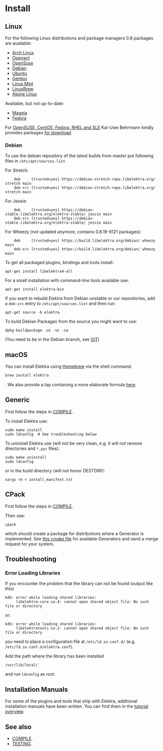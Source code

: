 # Install


## Linux

For the following Linux distributions and package managers 0.8 packages are available:

 - [Arch Linux](https://aur.archlinux.org/packages/elektra/)
 - [Openwrt](https://github.com/openwrt/packages/tree/master/libs/elektra)
 - [OpenSuse](https://software.opensuse.org/package/elektra)
 - [Debian](https://packages.debian.org/de/jessie/libelektra4)
 - [Ubuntu](https://launchpad.net/ubuntu/+source/elektra)
 - [Gentoo](http://packages.gentoo.org/package/app-admin/elektra)
 - [Linux Mint](https://community.linuxmint.com/software/view/elektra-bin)
 - [LinuxBrew](https://github.com/Linuxbrew/homebrew-core/blob/master/Formula/elektra.rb)
 - [Alpine Linux](https://pkgs.alpinelinux.org/package/edge/testing/x86_64/elektra)

Available, but not up-to-date:

 - [Mageia](http://svnweb.mageia.org/packages/updates/1/elektra/)
 - [Fedora](https://admin.fedoraproject.org/pkgdb/package/elektra/)

For [OpenSUSE, CentOS, Fedora, RHEL and SLE](https://build.opensuse.org/package/show/home:bekun:devel/elektra)
Kai-Uwe Behrmann kindly provides packages [for download](http://software.opensuse.org/download.html?project=home%3Abekun%3Adevel&package=libelektra4).



### Debian

To use the debian repository of the latest builds from master put following files in
`/etc/apt/sources.list`.

For Stretch:

        deb     [trusted=yes] https://debian-stretch-repo.libelektra.org/ stretch main
        deb-src [trusted=yes] https://debian-stretch-repo.libelektra.org/ stretch main

For Jessie:

        deb     [trusted=yes] https://debian-stable.libelektra.org/elektra-stable/ jessie main
        deb-src [trusted=yes] https://debian-stable.libelektra.org/elektra-stable/ jessie main

For Wheezy (not updated anymore, contains 0.8.19-8121 packages):

        deb     [trusted=yes] https://build.libelektra.org/debian/ wheezy main
        deb-src [trusted=yes] https://build.libelektra.org/debian/ wheezy main

To get all packaged plugins, bindings and tools install:

	apt-get install libelektra4-all

For a small installation with command-line tools available use:

	apt-get install elektra-bin

If you want to rebuild Elektra from Debian unstable or
our repositories, add a `deb-src` entry to `/etc/apt/sources.list`
and then run:

	apt-get source -b elektra

To build Debian Packages from the source you might want to use:

	dpkg-buildpackage -us -uc -sa

(You need to be in the Debian branch, see [GIT](GIT.md))

## macOS

You can install Elektra using [Homebrew](http://brew.sh) via the shell command:

```sh
brew install elektra
```

. We also provide a tap containing a more elaborate formula [here](http://github.com/ElektraInitiative/homebrew-elektra).

## Generic

First follow the steps in [COMPILE](COMPILE.md).

To install Elektra use:

	sudo make install
	sudo ldconfig  # See troubleshooting below

To uninstall Elektra use (will not be very clean,
e.g. it will not remove directories and `*.pyc` files):

	sudo make uninstall
	sudo ldconfig

or in the build directory (will not honor DESTDIR!):

	xargs rm < install_manifest.txt

## CPack

First follow the steps in [COMPILE](COMPILE.md).

Then use:

	cpack

which should create a package for distributions where a Generator is
implemented. See [this cmake file](/cmake/ElektraPackaging.cmake) for available Generators
and send a merge request for your system.


## Troubleshooting

### Error Loading Libraries

If you encounter the problem that the library can not be found (output like this)

	kdb: error while loading shared libraries:
	     libelektra-core.so.4: cannot open shared object file: No such file or directory

or:

	kdb: error while loading shared libraries:
	     libelektratools.so.2: cannot open shared object file: No such file or directory

you need to place a configuration file at `/etc/ld.so.conf.d/` (e.g. `/etc/ld.so.conf.d/elektra.conf`).

Add the path where the library has been installed

	/usr/lib/local/

and run `ldconfig` as root.

## Installation Manuals

For some of the plugins and tools that ship with Elektra,
additional installation manuals have been written.
You can find them in the [tutorial overview](tutorials/README.md).

## See also

- [COMPILE](COMPILE.md).
- [TESTING](TESTING.md).
